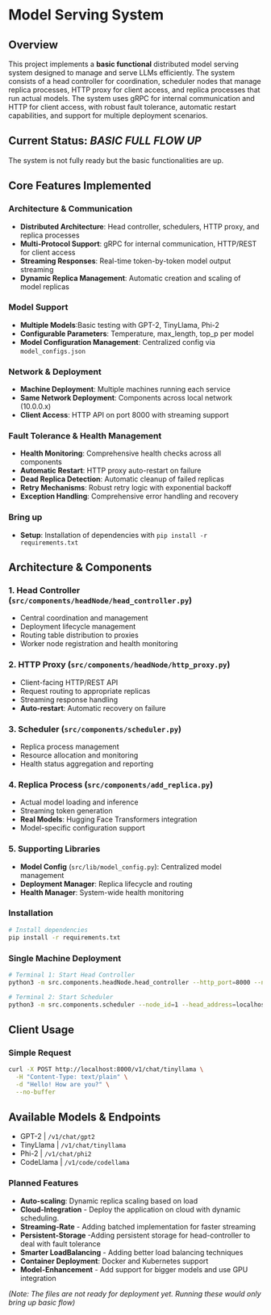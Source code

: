 # Model Serving System

## Overview

This project implements a **basic functional** distributed model serving system designed to manage and serve LLMs efficiently. The system consists of a head controller for coordination, scheduler nodes that manage replica processes, HTTP proxy for client access, and replica processes that run actual models. The system uses gRPC for internal communication and HTTP for client access, with robust fault tolerance, automatic restart capabilities, and support for multiple deployment scenarios.

## Current Status: ***BASIC FULL FLOW UP***
The system is not fully ready but the basic functionalities are up.

## Core Features Implemented

### **Architecture & Communication**
- **Distributed Architecture**: Head controller, schedulers, HTTP proxy, and replica processes
- **Multi-Protocol Support**: gRPC for internal communication, HTTP/REST for client access
- **Streaming Responses**: Real-time token-by-token model output streaming
- **Dynamic Replica Management**: Automatic creation and scaling of model replicas

### **Model Support**
- **Multiple Models**:Basic testing with GPT-2, TinyLlama, Phi-2
- **Configurable Parameters**: Temperature, max_length, top_p per model
- **Model Configuration Management**: Centralized config via `model_configs.json`

### **Network & Deployment**
- **Machine Deployment**: Multiple machines running each service
- **Same Network Deployment**: Components across local network (10.0.0.x)
- **Client Access**: HTTP API on port 8000 with streaming support

### **Fault Tolerance & Health Management**
- **Health Monitoring**: Comprehensive health checks across all components
- **Automatic Restart**: HTTP proxy auto-restart on failure
- **Dead Replica Detection**: Automatic cleanup of failed replicas
- **Retry Mechanisms**: Robust retry logic with exponential backoff
- **Exception Handling**: Comprehensive error handling and recovery

### **Bring up**
- **Setup**: Installation of dependencies with `pip install -r requirements.txt`


## Architecture & Components

### 1. **Head Controller** (`src/components/headNode/head_controller.py`)
- Central coordination and management
- Deployment lifecycle management
- Routing table distribution to proxies
- Worker node registration and health monitoring

### 2. **HTTP Proxy** (`src/components/headNode/http_proxy.py`)
- Client-facing HTTP/REST API
- Request routing to appropriate replicas
- Streaming response handling
- **Auto-restart**: Automatic recovery on failure

### 3. **Scheduler** (`src/components/scheduler.py`)
- Replica process management
- Resource allocation and monitoring
- Health status aggregation and reporting

### 4. **Replica Process** (`src/components/add_replica.py`)
- Actual model loading and inference
- Streaming token generation
- **Real Models**: Hugging Face Transformers integration
- Model-specific configuration support

### 5. **Supporting Libraries**
- **Model Config** (`src/lib/model_config.py`): Centralized model management
- **Deployment Manager**: Replica lifecycle and routing
- **Health Manager**: System-wide health monitoring

### Installation
```bash
# Install dependencies
pip install -r requirements.txt
```

### Single Machine Deployment
```bash
# Terminal 1: Start Head Controller
python3 -m src.components.headNode.head_controller --http_port=8000 --node_port=50051 --grpc_port=50052

# Terminal 2: Start Scheduler
python3 -m src.components.scheduler --node_id=1 --head_address=localhost --port=50051 --num_cpus=2 --num_gpus=0

```
## Client Usage

### Simple Request
```bash
curl -X POST http://localhost:8000/v1/chat/tinyllama \
  -H "Content-Type: text/plain" \
  -d "Hello! How are you?" \
  --no-buffer
```
## Available Models & Endpoints

- GPT-2 | `/v1/chat/gpt2`
- TinyLlama | `/v1/chat/tinyllama` 
- Phi-2 | `/v1/chat/phi2` 
- CodeLlama | `/v1/code/codellama` 
 

### Planned Features

- **Auto-scaling**: Dynamic replica scaling based on load
- **Cloud-Integration** - Deploy the application on cloud with dynamic scheduling.
- **Streaming-Rate** - Adding batched implementation for faster streaming
- **Persistent-Storage** -Adding persistent storage for head-controller to deal with fault tolerance
- **Smarter LoadBalancing** - Adding better load balancing techniques
- **Container Deployment**: Docker and Kubernetes support
- **Model-Enhancement** - Add support for bigger models and use GPU integration



*(Note: The files are not ready for deployment yet. Running these would only bring up basic flow)* 
